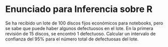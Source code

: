 # Enunciado para Inferencia sobre R
Se ha recibido un lote de 100 discos fijos económicos para notebooks, pero se sabe que puede haber algunos defectuosos en el lote. En la primera revisión de 15 discos, se encontró 1 defectuoso.
Calcular un intervalo de confianza del 95% para el número total de defectuosas del lote.
